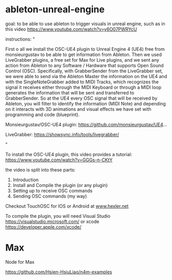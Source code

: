 # ableton-unreal-engine

goal: to be able to use ableton to trigger visuals in unreal engine, such as in this video https://www.youtube.com/watch?v=y6O07PWRYcU

instructions: "

First o all we install the OSC-UE4 plugin to Unreal Engine 4 (UE4) free from monsieurgustav to be able to get information from Ableton. 
Then we used LiveGrabber plugins, a free set for Max for Live plugins, and we sent any action from Ableton to any Software / Hardware that supports Open Sound Control (OSC). 
Specifically, with GrabberSender from the LiveGrabber set, we were able to send via the Ableton Master the information on the UE4 and with the SingleNoteGrabber added to MIDI Tracks, which recognizes the signal it receives either through the MIDI Keyboard or through a MIDI loop generates the information that will be sent and transferred to GrabberSender. 
So at the UE4 every OSC signal that will be received by Ableton, you will filter to identify the information (MIDI Note) and depending on it interacts with 3D animations and visual effects we have set with programming and code (blueprint).

Monsieurgustav/OSC-UE4 plugin: https://github.com/monsieurgustav/UE4...

LiveGrabber: https://showsync.info/tools/livegrabber/

"

To install the OSC-UE4 plugin, this video provides a tutorial: https://www.youtube.com/watch?v=GGGs-n-CKtY

the video is split into these parts: 

1. Introduction
2. Install and Compile the plugin (or any plugin)
3. Setting up to receive OSC commands
4. Sending OSC commands (my way)

Checkout TouchOSC for IOS or Android at www.hexler.net

To compile the plugin, you will need Visual Studio https://visualstudio.microsoft.com/ or xcode https://developer.apple.com/xcode/

# Max

Node for Max

https://github.com/Hsien-HsiuLiao/n4m-examples

